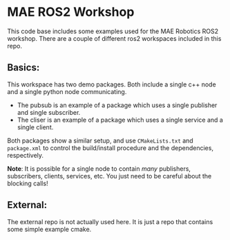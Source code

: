 # MAE ROS2 Workshop
This code base includes some examples used for the MAE Robotics ROS2 workshop. There are a couple of different ros2 workspaces included in this repo.

## Basics:
This workspace has two demo packages. Both include a single c++ node and a single python node communicating. 
- The pubsub is an example of a package which uses a single publisher and single subscriber. 
- The cliser is an example of a package which uses a single service and a single client.

Both packages show a similar setup, and use `CMakeLists.txt` and `package.xml` to control the build/install procedure and the dependencies, respectively.

__Note__: It is possible for a single node to contain *many* publishers, subscribers, clients, services, etc. You just need to be careful about the blocking calls!

## External:
The external repo is not actually used here. It is just a repo that contains some simple example cmake.